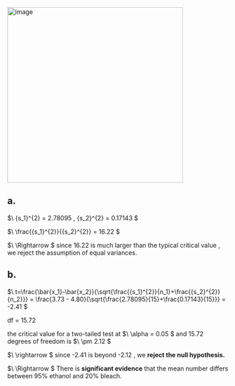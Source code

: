 <img width="400" alt="image" src="https://i.imgur.com/bYqFc1Y.jpeg" />  

## a.

$\ {s_1}^{2} = 2.78095 , {s_2}^{2} = 0.17143 \$

$\ \frac{{s_1}^{2}}{{s_2}^{2}} = 16.22 \$

$\ \Rightarrow \$
since 16.22 is much larger than the typical critical value , we reject the assumption of equal variances.


## b.

$\ t=\frac{\bar{x_1}-\bar{x_2}}{\sqrt{\frac{{s_1}^{2}}{n_1}+\frac{{s_2}^{2}}{n_2}}} = \frac{3.73 - 4.80}{\sqrt{\frac{2.78095}{15}+\frac{0.17143}{15}}} = -2.41 \$

df = 15.72

the critical value for a two-tailed test at 
$\ \alpha = 0.05 \$
and 15.72 degrees of freedom is 
$\ \pm 2.12 \$

$\ \rightarrow \$
since -2.41 is beyond -2.12 , we 
**reject the null hypothesis.**

$\ \Rightarrow \$
There is
**significant evidence**
that the mean number differs between 95% ethanol and 20% bleach.
